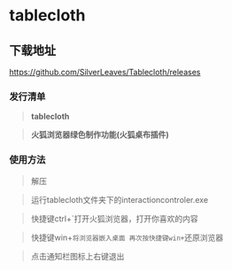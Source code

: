 # tablecloth

## 下载地址

https://github.com/SilverLeaves/Tablecloth/releases

### 发行清单

> **tablecloth**

> **火狐浏览器绿色制作功能(火狐桌布插件)**

### 使用方法

> 解压

> 运行tablecloth文件夹下的interactioncontroler.exe

> 快捷键ctrl+`打开火狐浏览器，打开你喜欢的内容

> 快捷键win+`将浏览器嵌入桌面
> 再次按快捷键win+`还原浏览器

> 点击通知栏图标上右键退出


